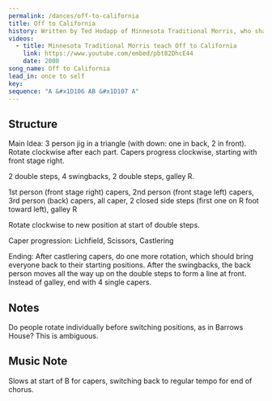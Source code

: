 ```yaml
---
permalink: /dances/off-to-california
title: Off to California
history: Written by Ted Hodapp of Minnesota Traditional Morris, who shared an instructional video in 2008.  It was discovered by Windham in 2020 during the COVID-19 pandemic, and started being incorporated into the repertoire beginning summer 2022.  Some styling elements are different between Windham and Minnesota Traditional Morris, most notably in the capers.
videos:
  - title: Minnesota Traditional Morris teach Off to California
    link: https://www.youtube.com/embed/pbt82DhcE44
    date: 2008
song_name: Off to California
lead_in: once to self
key:
sequence: "A &#x1D106 AB &#x1D107 A"
---
```


## Structure

Main Idea: 3 person jig in a triangle (with down: one in back, 2 in front).  Rotate clockwise after each part. Capers progress clockwise, starting with front stage right.

2 double steps, 4 swingbacks, 2 double steps, galley R.

1st person (front stage right) capers, 2nd person (front stage left) capers, 3rd person (back) capers, all caper, 2 closed side steps (first one on R foot toward left), galley R

Rotate clockwise to new position at start of double steps.

Caper progression: Lichfield, Scissors, Castlering

Ending: After castlering capers, do one more rotation, which should bring everyone back to their starting positions.  After the swingbacks, the back person moves all the way up on the double steps to form a line at front.  Instead of galley, end with 4 single capers.

## Notes
Do people rotate individually before switching positions, as in Barrows House?  This is ambiguous.

## Music Note
Slows at start of B for capers, switching back to regular tempo for end of chorus.

